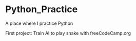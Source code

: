 # Python_Practice
A place where I practice Python

First project: Train AI to play snake with freeCodeCamp.org